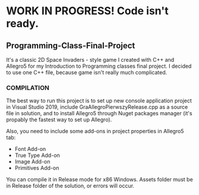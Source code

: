 # WORK IN PROGRESS! Code isn't ready.

## Programming-Class-Final-Project
It's a classic 2D Space Invaders - style game I created with C++ and Allegro5 for my Introduction to Programming classes final project. 
I decided to use one C++ file, because game isn't really much complicated.

### COMPILATION
The best way to run this project is to set up new console application project in Visual Studio 2019, include GraAllegroPierwszyRelease.cpp
as a source file in solution, and to install Allegro5 through Nuget packages manager (it's propably the fastest way to set up Allegro).

Also, you need to include some add-ons in project properties in Allegro5 tab:
* Font Add-on
* True Type Add-on
* Image Add-on
* Primitives Add-on

You can compile it in Release mode for x86 Windows. 
Assets folder must be in Release folder of the solution, or errors will occur.
